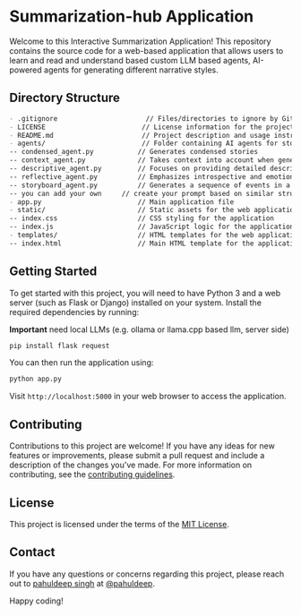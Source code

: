 # Summarization-hub Application

Welcome to this Interactive Summarization Application! This repository contains the source code for a web-based application that allows users to learn and read and understand based custom LLM based agents, AI-powered agents for generating different narrative styles.

## Directory Structure

```markdown
- .gitignore                      // Files/directories to ignore by Git
- LICENSE                        // License information for the project
- README.md                      // Project description and usage instructions
- agents/                        // Folder containing AI agents for storytelling
-- condensed_agent.py           // Generates condensed stories
-- context_agent.py             // Takes context into account when generating stories
-- descriptive_agent.py         // Focuses on providing detailed descriptions
-- reflective_agent.py          // Emphasizes introspective and emotional elements
-- storyboard_agent.py          // Generates a sequence of events in a linear fashion
-- you can add your own 	// create your prompt based on similar structure.
- app.py                        // Main application file
- static/                       // Static assets for the web application
-- index.css                    // CSS styling for the application
-- index.js                     // JavaScript logic for the application
- templates/                    // HTML templates for the web application
-- index.html                   // Main HTML template for the application
```

## Getting Started

To get started with this project, you will need to have Python 3 and a web server (such as Flask or Django) installed on your system. Install the required dependencies by running:

**Important** need local LLMs (e.g. ollama or llama.cpp based llm, server side)

```sh
pip install flask request
```

You can then run the application using:

```sh
python app.py
```

Visit `http://localhost:5000` in your web browser to access the application.

## Contributing

Contributions to this project are welcome! If you have any ideas for new features or improvements, please submit a pull request and include a description of the changes you've made. For more 
information on contributing, see the [contributing guidelines](CONTRIBUTING.md).

## License

This project is licensed under the terms of the [MIT License](LICENSE).

## Contact

If you have any questions or concerns regarding this project, please reach out to [pahuldeep singh](https://www.linkedin.com/in/pahuldeep/) at [@pahuldeep](pahuldeep100@gmail.com).

Happy coding!

